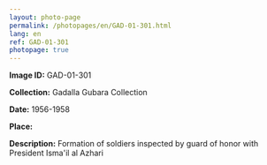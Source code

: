 ```yaml
---
layout: photo-page
permalink: /photopages/en/GAD-01-301.html
lang: en
ref: GAD-01-301
photopage: true
---
```


**Image ID:** GAD-01-301

**Collection:** Gadalla Gubara Collection

**Date:** 1956-1958

**Place:**

**Description:** Formation of soldiers inspected by guard of honor with President Isma'il al Azhari

